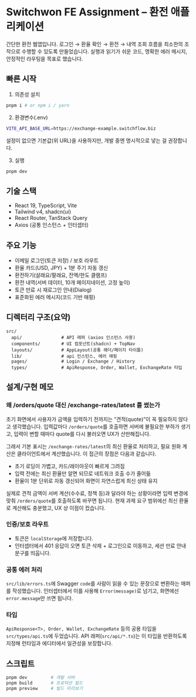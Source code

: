 # Switchwon FE Assignment – 환전 애플리케이션

간단한 환전 웹앱입니다. 로그인 → 환율 확인 → 환전 → 내역 조회 흐름을 최소한의 조작으로 수행할 수 있도록 만들었습니다. 실행과 읽기가 쉬운 코드, 명확한 에러 메시지, 안정적인 라우팅을 목표로 했습니다.

## 빠른 시작

1. 의존성 설치

```bash
pnpm i # or npm i / yarn
```

2. 환경변수(.env)

```bash
VITE_API_BASE_URL=https://exchange-example.switchflow.biz
```

설정이 없으면 기본값(위 URL)을 사용하지만, 개발 중엔 명시적으로 넣는 걸 권장합니다.

3. 실행

```bash
pnpm dev
```

## 기술 스택

- React 19, TypeScript, Vite
- Tailwind v4, shadcn(ui)
- React Router, TanStack Query
- Axios (공통 인스턴스 + 인터셉터)

## 주요 기능

- 이메일 로그인(토큰 저장) / 보호 라우트
- 환율 카드(USD, JPY) + 1분 주기 자동 갱신
- 환전하기(살래요/팔래요, 잔액/한도 클램프)
- 환전 내역(서버 데이터, 10개 페이지네이션, 고정 높이)
- 토큰 만료 시 재로그인 안내(Dialog)
- 표준화된 에러 메시지(코드 기반 매핑)

## 디렉터리 구조(요약)

```
src/
  api/               # API 래퍼 (axios 인스턴스 사용)
  components/        # UI 컴포넌트(shadcn) + TopNav
  layouts/           # AppLayout(공통 헤더/페이지 타이틀)
  lib/               # api 인스턴스, 에러 매핑
  pages/             # Login / Exchange / History
  types/             # ApiResponse, Order, Wallet, ExchangeRate 타입
```

## 설계/구현 메모

### 왜 /orders/quote 대신 /exchange-rates/latest 를 썼는가

초기 화면에서 사용자가 금액을 입력하기 전까지는 “견적(quote)”이 꼭 필요하지 않다고 생각했습니다. 입력값마다 `/orders/quote`를 호출하면 서버에 불필요한 부하가 생기고, 입력이 변할 때마다 quote를 다시 불러오면 UX가 산만해집니다.

그래서 기본 표시는 `/exchange-rates/latest`의 최신 환율로 처리하고, 필요 원화 계산은 클라이언트에서 계산했습니다. 이 접근의 장점은 다음과 같습니다.

- 초기 로딩이 가볍고, 카드/레이아웃이 빠르게 그려짐
- 입력 전에는 최신 환율만 알면 되므로 네트워크 호출 수가 줄어듦
- 환율이 1분 단위로 자동 갱신되어 화면이 자연스럽게 최신 상태 유지

실제로 견적 금액이 서버 계산(수수료, 정책 등)과 달라야 하는 상황이라면 입력 변경에 맞춰 `/orders/quote`를 호출하도록 바꾸면 됩니다. 현재 과제 요구 범위에선 최신 환율로 계산해도 충분했고, UX 상 이점이 컸습니다.

### 인증/보호 라우트

- 토큰은 `localStorage`에 저장합니다.
- 인터셉터에서 401 응답이 오면 토큰 삭제 + 로그인으로 이동하고, 세션 만료 안내 문구를 띄웁니다.

### 공통 에러 처리

`src/lib/errors.ts`에 Swagger `code`를 사람이 읽을 수 있는 문장으로 변환하는 매퍼를 작성했습니다. 인터셉터에서 이를 사용해 `Error(message)`로 넘기고, 화면에선 `error.message`만 쓰면 됩니다.

### 타입

`ApiResponse<T>, Order, Wallet, ExchangeRate` 등의 공용 타입을 `src/types/api.ts`에 두었습니다. API 래퍼(`src/api/*.ts`)는 이 타입을 반환하도록 지정해 런타임과 에디터에서 일관성을 보장합니다.

## 스크립트

```bash
pnpm dev         # 개발 서버
pnpm build       # 프로덕션 빌드
pnpm preview     # 빌드 미리보기
```
